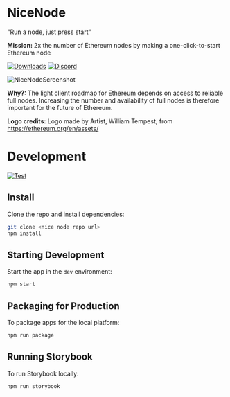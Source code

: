 # NiceNode

"Run a node, just press start"

<strong>Mission: </strong>2x the number of Ethereum nodes by making a one-click-to-start Ethereum node

[![Downloads](https://badgen.net/badge/icon/alpha?label=downloads)](https://www.nicenode.xyz/downloads) [![Discord](https://badgen.net/badge/icon/discord?icon=discord&label)](https://discord.gg/k3dpYU4Pn9)

![NiceNodeScreenshot](https://www.nicenode.xyz/img/screenshot.png 'NiceNodeScreenshot')

<strong>Why?: </strong>The light client roadmap for Ethereum depends on access to reliable full nodes. Increasing the number and availability of full nodes is therefore important for the future of Ethereum.

<strong>Logo credits:</strong> Logo made by Artist, William Tempest, from https://ethereum.org/en/assets/

# Development

[![Test](https://github.com/jgresham/nice-node/actions/workflows/test.yml/badge.svg)](https://github.com/jgresham/nice-node/actions/workflows/test.yml)

## Install

Clone the repo and install dependencies:

```bash
git clone <nice node repo url>
npm install
```

## Starting Development

Start the app in the `dev` environment:

```bash
npm start
```

## Packaging for Production

To package apps for the local platform:

```bash
npm run package
```

## Running Storybook

To run Storybook locally:

```bash
npm run storybook
```
